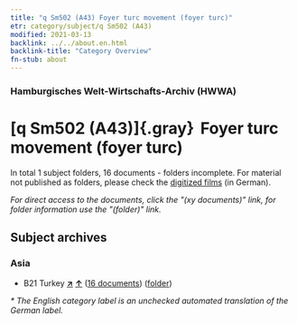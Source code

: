 ```yaml
---
title: "q Sm502 (A43) Foyer turc movement (foyer turc)"
etr: category/subject/q Sm502 (A43)
modified: 2021-03-13
backlink: ../../about.en.html
backlink-title: "Category Overview"
fn-stub: about
---
```


### Hamburgisches Welt-Wirtschafts-Archiv (HWWA)
# [q Sm502 (A43)]{.gray}&#8201; Foyer turc movement (foyer turc)&#160; 





In total 1 subject folders, 16 documents - folders incomplete.
For material not published as folders, please check the [digitized films](/film/h1_sh) (in German).

_For direct access to the documents, click the "(xy documents)" link, for folder information use the "(folder)" link._

## Subject archives



### Asia

- B21 Turkey [**&nearr;**](../../../geo/i/141111/about.en.html "Turkey (all folders)") [**&uarr;**](../../../geo/about.en.html#B21 "Country category system") (<a href="https://pm20.zbw.eu/dfgview/sh/141111,146057" title="about: Turkey : Foyer turc movement (foyer turc)" target="_blank">16 documents</a>) ([folder](../../../../folder/sh/1411xx/141111/1460xx/146057/about.en.html))


_* The English category label is an unchecked automated translation of the German label._

